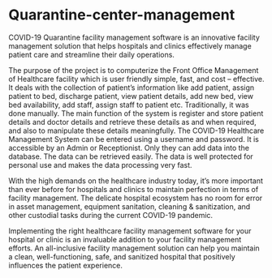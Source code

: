 # Quarantine-center-management
COVID-19 Quarantine facility management software is an innovative facility management solution that helps hospitals and clinics effectively manage patient care and streamline their daily operations.

The purpose of the project is to computerize the Front Office Management of Healthcare facility which is user friendly simple, fast, and cost – effective. It deals with the collection of patient’s information like add patient, assign patient to bed, discharge patient, view patient details, add new bed, view bed availability, add staff, assign staff to patient etc. Traditionally, it was done manually. The main function of the system is register and store patient details and doctor details and retrieve these details as and when required, and also to manipulate these details meaningfully. The COVID-19 Healthcare Management System can be entered using a username and password. It is accessible by an Admin or Receptionist. Only they can add data into the database. The data can be retrieved easily. The data is well protected for personal use and makes the data processing very fast. 
 
With the high demands on the healthcare industry today, it’s more important than ever before for hospitals and clinics to maintain perfection in terms of facility management. The delicate hospital ecosystem has no room for error in asset management, equipment sanitation, cleaning & sanitization, and other custodial tasks during the current COVID-19 pandemic. 

Implementing the right healthcare facility management software for your hospital or clinic is an invaluable addition to your facility management efforts. An all-inclusive facility management solution can help you maintain a clean, well-functioning, safe, and sanitized hospital that positively influences the patient experience. 
